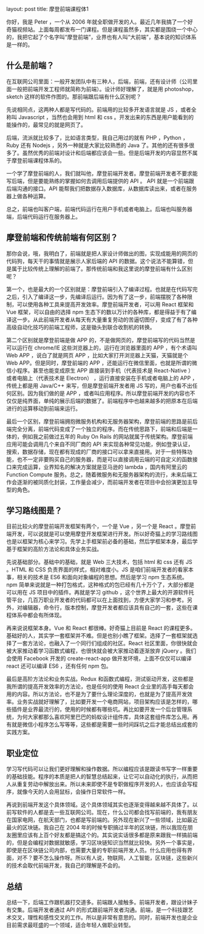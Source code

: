layout: post
title: 摩登前端课程体1


你好，我是 Peter ，一个从 2006 年就全职做开发的人。最近几年我搞了一个好奇猫视频站。上面每周都发布一门课程。但是课程虽然多，其实都是围绕一个中心的，我把它起了个名字叫“摩登前端”，业界也有人叫“大前端”，基本说的知识体系是一样的。

## 什么是前端？

在互联网公司里面：一般开发团队中有三种人，后端，前端，还有设计师（公司里面一般把前端开发工程师就简称为前端）。设计师好理解了，就是用 photoshop，sketch 这样的软件作图的。那前端跟后端有什么区别呢？

先说相同点，这两种人都是写代码的。前端用的比较多开发语言就是 JS ，或者全称叫 Javascript ，当然也会用到 html 和 css 。开发出来的东西是用户能看到的能操作的，最常见的就是网页了。

后端，流派就比较多了，比如语言类型，我自己用过的就有 PHP ，Python ，Ruby 还有 Nodejs ，另外一种就是大家比较熟悉的 Java 了。其他的还有很多很多了。虽然优秀的前端对设计和后端都应该会一些。但是后端开发的内容显然不属于摩登前端课程体系的。

一个学了摩登前端的人，我们就叫他，摩登前端开发者。摩登前端开发者不要求能写后端，但是要能熟练的掌握如何去调用后端提供的 API 。 API 就是一个前端跟后端沟通的接口。API 能帮我们把数据存入数据库，从数据库读出来，或者在服务器上做各种运算。

总之，前端也叫客户端，前端代码运行在用户手机或者电脑上。后端也叫服务器端，后端代码运行在服务器上。

## 摩登前端和传统前端有何区别？

那你会说，哦，我明白了，前端就是把人家设计师做出的图，实现成能用的网页的代码狗，每天干的事情就是展示人家后端的 API 的数据。这个说法不能算错，但是属于比较传统上理解的前端了。那传统前端和我这里说的摩登前端有什么区别呢？

第一个，也是最大的一个区别就是：摩登前端引入了编译过程。也就是在代码写完之后，引入了编译这一步，先编译后运行。因为有了这一步，前端摆脱了各种限制，可以使用各种工具来提高开发效率。摩登前端开发者，可以用 React 框架和 Vue 框架，可以自由的选择 npm 生态下的数以万计的各种库，都是得益于有了编译这一步。从此前端开发者从每天有大量重复劳动的苦逼切图仔，变成了有了各种高级自动化技巧的前端工程师，这是锄头到联合收割机的转换。

第二个区别就是摩登前端是做 APP 的，不是做网页的，摩登前端写的代码当然是可以运行在 chrome/IE 这些浏览器上的，运行在浏览器里面的 APP ，有个术语叫 Web APP ，说白了就是网页 APP ，比如大家打开浏览器上天猫，天猫就是个 Web APP。但是同时，摩登前端的 APP ，还能运行在微信里面，也就是所谓的微信小程序。甚至也能变成原生 APP 直接装到手机（代表技术是 React-Native ）或者电脑上（代表技术是 Electron） ，运行直接安装在手机或者电脑上的 APP ，传统上都是用 Java/C++ 来写，但是摩登前端开发者用 JS 写的，用户也看不出任何区别。因为我们做的是 APP ，或者叫应用程序。所以摩登前端开发的内容也不仅仅是纯界面，单纯的展示后端的数据了。前端程序中也越来越多的把原本在后端进行的运算移动到前端来运行。

最后一个区别，摩登前端拥抱微服务机构和无服务器架构，摩登前端的思路是前后端完全分离，前端代码变成了一个独立的程序。而在传统思路下，前端和后端是一体的，例如我之前做过五年的 Ruby On Rails 的网站就属于传统架构。摩登前端应用可能会调用几个来自不同厂商的 API 来实现各种常见功能，例如登录认证，搜索，数据存储，现在都有现成的厂商的接口可以拿来直接用。对于一些特殊功能，也不一定非要购买自己的服务器，而是可以直接调用云端的可自定义的函数接口来完成运算，业界知名的解决方案就是亚马逊的 lambda ，国内有阿里云的 Function Compute 服务。总之，随着微服务和无服务器架构的流行，未来后端工作会逐渐的被同质化封装，工作量会减少，而前端开发者在项目中会扮演更加主导型的角色。

## 学习路线图是？

目前比较火的摩登前端开发框架有两个，一个是 Vue ，另一个是 React 。摩登前端开发，可以说就是可以使用摩登开发框架进行开发。所以好奇猫上的学习路线图也是以框架为核心来学习。先学上手框架前必备的基础，然后学框架本身，最后学基于框架的高阶方法论和具体业务实战。

先说基础部分。基础中的基础，就是 Web 三大技术，包括 html 和 css 还有 JS 。HTML 和 CSS 负责界面的样式，相对难度小。JS 是咱们前端开发者的看家本事，相关的技术是 ES6 和面向对象编程的思想。然后是学习 npm 生态系统。npm 简单来说就是一种打包格式，这种格式的包已经有几十万个了，大部分都是可以用在 JS 项目中的插件。再就是学习 github ，这个世界上最大的开源软件托管平台，几百万职业开发者的代码都可以在上面找到，方便大家学习和参考。另外，对编辑器，命令行，版本控制，摩登开发者都应该具有自己的一套，这些在课程体系中都会有所体现。

再来说说框架本身。Vue 和 React 都很棒。好奇猫上目前是 React 的课程更多。基础好的人，其实学一套框架并不难。但是也别小瞧了框架。选择了一套框架就选择了一套方法论，也融入了一个同行们组成的社区。React 社区里面，你很快就会被大家推动着学习函数式编程，也很快就会被大家推动着逐渐放弃 jQuery 。我们会使用 Facebook 开发的 create-react-app 做开发环境，上面不仅仅可以编译 react 还可以编译 ES6 ，还有任何 npm 包。

最后是高阶方法论和业务实战。Redux 和函数式编程，测试驱动开发，这些都是我所谓的提高开发效率的方法论，也是任何的使用 React 企业里的高手每天都会用的内容。所以方法论，也不是为了要什么理论深度的，也就是为了提高开发效率。业务实战就好理解了，比如要开发一个电商网站，项目架构应该是怎样的，哪些插件是业界最流行的，使用的时候都有哪些坑。再比如要开发一个后台管理系统，为何大家都那么喜欢阿里巴巴的蚂蚁设计组件库，具体这套组件库怎么用。再有就是微信小程序怎么写等等，这些都是需要一些时间踩坑之后才能总结出成套的实践方案。

## 职业定位

学习写代码可以让我们更好理解和操作数据。所以编程应该是跟读书写字一样重要的基础技能。程序的本质是把人的智慧总结起来，让它可以自动化的执行，从而把人从重复劳动中解放出来。所以未来即使不是专职做程序开发的人，也应该会写程序，就像今天的人会用鼠标，会操作日常软件一样。

再说到前端开发这个具体领域。这个具体领域其实也逐渐变得越来越不具体了。以前写软件的人都是去一些互联网公司。现在，什么公司都会找写前端的，我有朋友在国家电网，在航天部门，也都是写前端的。另外现在新兴了一些领域，比如最近最火的区块链。我自己在 2004 年的时候专职搞过半年的区块链，所以我现在朋友圈里应该有上百个好友都是搞这个的。其实说实话很多都是原来跟我一样搞前端的，但是会编程对数据就敏感，学习区块链知识当然就比较快。另外一个事实是，即使是在区块链公司内部，也需要大量的专职前端开发人员。什么应用也得有界面，对不？要不怎么操作呀。所以有人说，物联网，人工智能，区块链，这些新兴的技术会取代前端开发，我自己的理解是不会的。

## 总结

总结一下，后端工作跟机器打交道多。前端跟人接触多。前端开发者，跟设计妹子有交集。后端开发者通过 API 的形式跟前端开发者沟通。前端，是一个科技跟艺术交叉，理性和感性交叉的工作。所以是非常有意思的。同时，前端开发也是企业目前需求最旺盛的一个领域，适合年轻人做职业转型。
